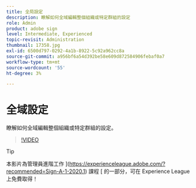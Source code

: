 ```yaml
---
title: 全局設定
description: 瞭解如何全域編輯整個組織或特定群組的設定
role: Admin
product: adobe sign
level: Intermediate, Experienced
topic-revisit: Administration
thumbnail: 17358.jpg
exl-id: 6500d797-0292-4a1b-8922-5c92a962cc8a
source-git-commit: a956bf6a54d392be58e609d872584906febaf0a7
workflow-type: tm+mt
source-wordcount: '55'
ht-degree: 3%

---
```


# 全域設定

瞭解如何全域編輯整個組織或特定群組的設定。

>[!VIDEO](https://video.tv.adobe.com/v/17358?hidetitle=true)

>[!TIP]
>
>本影片為管理員進階工作 ](https://experienceleague.adobe.com/?recommended=Sign-A-1-2020.1) 課程 [ 的一部分，可在 Experience League 上免費取得！
